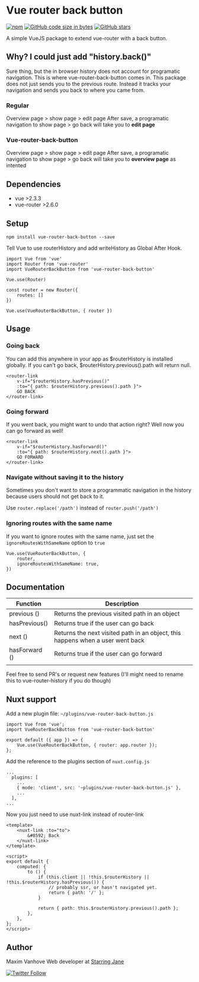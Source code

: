 # Vue router back button

 [![npm](https://img.shields.io/npm/dt/vue-router-back-button.svg)](https://www.npmjs.com/package/vue-router-back-button)  [![GitHub code size in bytes](https://img.shields.io/github/languages/code-size/MaximVanhove/vue-router-back-button.svg)](https://github.com/MaximVanhove/vue-router-back-button) [![GitHub stars](https://img.shields.io/github/stars/MaximVanhove/vue-router-back-button.svg?style=social&logo=github&label=Stars)](https://github.com/MaximVanhove/vue-router-back-button)


A simple VueJS package to extend vue-router with a back button.

## Why? I could just add "history.back()"
Sure thing, but the in browser history does not account for programatic navigation. This is where vue-router-back-button comes in. This package does not just sends you to the previous route. Instead it tracks your navigation and sends you back to where you came from.

### Regular
Overview page > show page > edit page
After save, a programatic navigation to show page > go back will take you to **edit page**

### Vue-router-back-button
Overview page > show page > edit page
After save, a programatic navigation to show page > go back will take you to **overview page** as intented

## Dependencies
- vue >2.3.3
- vue-router >2.6.0

## Setup
```
npm install vue-router-back-button --save
```

Tell Vue to use routerHistory and add writeHistory as Global After Hook.

```
import Vue from 'vue'
import Router from 'vue-router'
import VueRouterBackButton from 'vue-router-back-button'

Vue.use(Router)

const router = new Router({
    routes: []
})

Vue.use(VueRouterBackButton, { router })
```

## Usage

### Going back

You can add this anywhere in your app as $routerHistory is installed globally. If you can't go back, $routerHistory.previous().path will return null.

```
<router-link
    v-if="$routerHistory.hasPrevious()"
    :to="{ path: $routerHistory.previous().path }">
    GO BACK
</router-link>
```

### Going forward

If you went back, you might want to undo that action right? Well now you can go forward as well!

```
<router-link
    v-if="$routerHistory.hasForward()"
    :to="{ path: $routerHistory.next().path }">
    GO FORWARD
</router-link>
```

### Navigate without saving it to the history

Sometimes you don't want to store a  programmatic navigation in the history because users should not get back to it.

Use `router.replace('/path')` instead of `router.push('/path')`

### Ignoring routes with the same name

If you want to ignore routes with the same name, just set the `ignoreRoutesWithSameName` option to `true`

```
Vue.use(VueRouterBackButton, {
    router,
    ignoreRoutesWithSameName: true,
})
```

## Documentation

| Function | Description |
| -------- |-------------|
| previous () | Returns the previous visited path in an object |
| hasPrevious() | Returns true if the user can go back |
| next () | Returns the next visited path in an object, this happens when a user went back |
| hasForward () | Returns true if the user can go forward |
|  |  |

Feel free to send PR's or request new features (I'll might need to rename this to vue-router-history if you do though)

## Nuxt support

Add a new plugin file: `~/plugins/vue-router-back-button.js`

```
import Vue from 'vue';
import VueRouterBackButton from 'vue-router-back-button'

export default ({ app }) => {
    Vue.use(VueRouterBackButton, { router: app.router });
};
```

Add the reference to the plugins section of `nuxt.config.js`

```
...
  plugins: [
    ...
    { mode: 'client', src: '~plugins/vue-router-back-button.js' },
    ...
  ],
...
```

Now you just need to use nuxt-link instead of router-link

```
<template>
    <nuxt-link :to="to">
        &#8592; Back
    </nuxt-link>
</template>

<script>
export default {
    computed: {
        to () {
            if (this.client || !this.$routerHistory || !this.$routerHistory.hasPrevious()) {
                // probably ssr, or hasn't navigated yet.
                return { path: '/' };
            }

            return { path: this.$routerHistory.previous().path };
        },
    },
};
</script>
```

## Author

Maxim Vanhove
Web developer at [Starring Jane](https://starringjane.com)

 [![Twitter Follow](https://img.shields.io/twitter/follow/MrMaximVanhove.svg?style=social&logo=twitter&label=Follow)](https://twitter.com/MrMaximVanhove)
